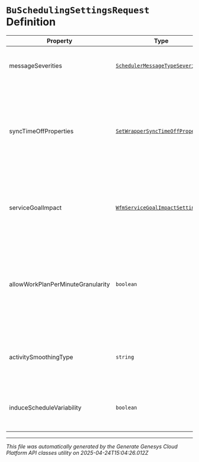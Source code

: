 # `BuSchedulingSettingsRequest` Definition

| Property | Type | Required | Description |
|----------|------|----------|-------------|
| messageSeverities | [`SchedulerMessageTypeSeverity[]`](schedulermessagetypeseverity-definition.md) | No | Schedule generation message severity configuration |
| syncTimeOffProperties | [`SetWrapperSyncTimeOffProperty`](setwrappersynctimeoffproperty-definition.md) | No | Synchronize set of time off properties from scheduled activities to time off requests when the schedule is published. |
| serviceGoalImpact | [`WfmServiceGoalImpactSettings`](wfmservicegoalimpactsettings-definition.md) | No | Configures the max percent increase and decrease of service goals for this business unit |
| allowWorkPlanPerMinuteGranularity | `boolean` | No | Indicates whether or not per minute granularity for scheduling will be enabled for this business unit. Defaults to false. |
| activitySmoothingType | `string` | No | The activity smoothing type for schedule generation in this business unit |
| induceScheduleVariability | `boolean` | No | Indicates whether to provide variability in schedule generation |

---

*This file was automatically generated by the Generate Genesys Cloud Platform API classes utility on 2025-04-24T15:04:26.012Z*